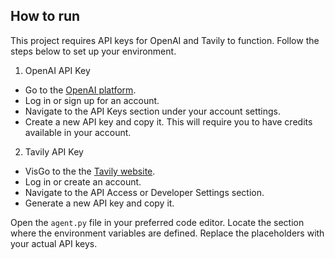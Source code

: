 ## How to run

This project requires API keys for OpenAI and Tavily to function. Follow the steps below to set up your environment.

1. OpenAI API Key
- Go to the [OpenAI platform](https://platform.openai.com/docs/overview).
- Log in or sign up for an account.
- Navigate to the API Keys section under your account settings.
- Create a new API key and copy it. This will require you to have credits available in your account.

2. Tavily API Key
-  VisGo to the the [Tavily website](https://tavily.com/).
- Log in or create an account.
- Navigate to the API Access or Developer Settings section.
- Generate a new API key and copy it. 

Open the `agent.py` file in your preferred code editor.
Locate the section where the environment variables are defined.
Replace the placeholders with your actual API keys.